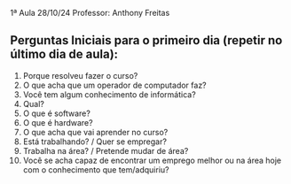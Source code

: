 1ª Aula 28/10/24
Professor: Anthony Freitas

Perguntas Iniciais para o primeiro dia (repetir no último dia de aula):
--------------------
1) Porque resolveu fazer o curso?
2) O que acha que um operador de computador faz?
3) Você tem algum conhecimento de informática?
4) Qual?
5) O que é software?
6) O que é hardware?
7) O que acha que vai aprender no curso?
8) Está trabalhando? / Quer se empregar?
9) Trabalha na área? / Pretende mudar de área?
10) Você se acha capaz de encontrar um emprego melhor ou na área hoje com o conhecimento que tem/adquiriu?

   
